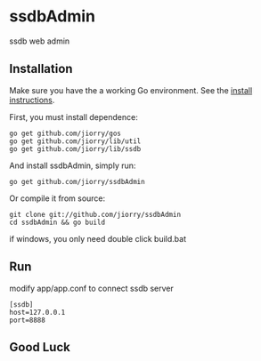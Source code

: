 ssdbAdmin
=========

ssdb web admin

## Installation
Make sure you have the a working Go environment. See the [install instructions](http://golang.org/doc/install.html).

First, you must install dependence:

	go get github.com/jiorry/gos
	go get github.com/jiorry/lib/util
	go get github.com/jiorry/lib/ssdb

And install ssdbAdmin, simply run:

	go get github.com/jiorry/ssdbAdmin

Or compile it from source:
	
	git clone git://github.com/jiorry/ssdbAdmin
    cd ssdbAdmin && go build

if windows, you only need double click build.bat

## Run
modify app/app.conf to connect ssdb server

```
[ssdb]
host=127.0.0.1
port=8888
```

## Good Luck
